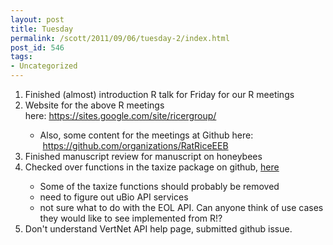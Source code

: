```yaml
---
layout: post
title: Tuesday
permalink: /scott/2011/09/06/tuesday-2/index.html
post_id: 546
tags: 
- Uncategorized
---
```


<ol>
	<li>Finished (almost) introduction R talk for Friday for our R meetings</li>
	<li>Website for the above R meetings here: <a href="https://sites.google.com/site/ricergroup/" target="_blank">https://sites.google.com/site/ricergroup/</a></li>
<ul>
	<li>Also, some content for the meetings at Github here:  <a href="https://github.com/organizations/RatRiceEEB" target="_blank">https://github.com/organizations/RatRiceEEB</a></li>
</ul>
	<li>Finished manuscript review for manuscript on honeybees</li>
	<li>Checked over functions in the taxize package on github, <a href="https://github.com/SChamberlain/taxize_" target="_blank">here</a></li>
<ul>
	<li>Some of the taxize functions should probably be removed</li>
	<li>need to figure out uBio API services</li>
	<li>not sure what to do with the EOL API. Can anyone think of use cases they would like to see implemented from R!?</li>
</ul>
	<li>Don't understand VertNet API help page, submitted github issue.</li>
</ol>
